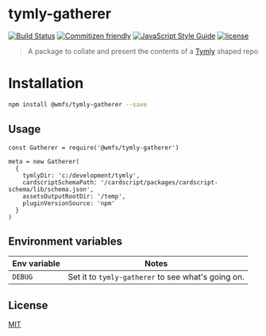 # tymly-gatherer

[![Build Status](https://travis-ci.com/wmfs/tymly-gatherer.svg?token=nmm9if9qp6sBNJ5PjroH&branch=master)](https://travis-ci.com/wmfs/safe-and-well-blueprint)
[![Commitizen friendly](https://img.shields.io/badge/commitizen-friendly-brightgreen.svg)](http://commitizen.github.io/cz-cli/)
[![JavaScript Style Guide](https://img.shields.io/badge/code_style-standard-brightgreen.svg)](https://standardjs.com)
[![license](https://img.shields.io/github/license/mashape/apistatus.svg)](https://github.com/wmfs/tymly-gatherer/LICENSE)

> A package to collate and present the contents of a [Tymly](https://github.org/wmfs/tymly) shaped repo

# Installation

``` bash
npm install @wmfs/tymly-gatherer --save
```

## <a name="Usage"></a> Usage
```
const Gatherer = require('@wmfs/tymly-gatherer')

meta = new Gatherer(
  {
    tymlyDir: 'c:/development/tymly',
    cardscriptSchemaPath: '/cardscript/packages/cardscript-schema/lib/schema.json',
    assetsOutputRootDir: '/temp',
    pluginVersionSource: 'npm'
  }
)
```


## Environment variables

| Env variable | Notes |
| -------------| ----- |
| `DEBUG`      | Set it to `tymly-gatherer` to see what's going on.


## <a name='license'></a>License
[MIT](https://github.com/wmfs/tymly-gatherer/blob/master/LICENSE)
